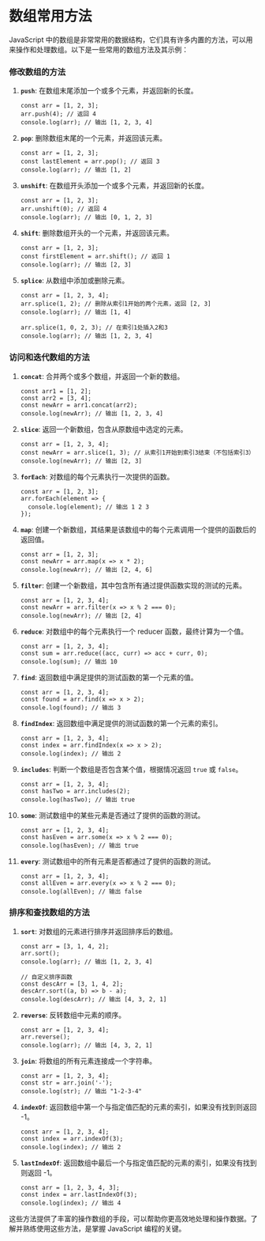 # 数组常用方法

JavaScript 中的数组是非常常用的数据结构，它们具有许多内置的方法，可以用来操作和处理数组。以下是一些常用的数组方法及其示例：

### 修改数组的方法

1. **`push`**: 在数组末尾添加一个或多个元素，并返回新的长度。

   ```
   const arr = [1, 2, 3];
   arr.push(4); // 返回 4
   console.log(arr); // 输出 [1, 2, 3, 4]
   ```

2. **`pop`**: 删除数组末尾的一个元素，并返回该元素。

   ```
   const arr = [1, 2, 3];
   const lastElement = arr.pop(); // 返回 3
   console.log(arr); // 输出 [1, 2]
   ```

3. **`unshift`**: 在数组开头添加一个或多个元素，并返回新的长度。

   ```
   const arr = [1, 2, 3];
   arr.unshift(0); // 返回 4
   console.log(arr); // 输出 [0, 1, 2, 3]
   ```

4. **`shift`**: 删除数组开头的一个元素，并返回该元素。

   ```
   const arr = [1, 2, 3];
   const firstElement = arr.shift(); // 返回 1
   console.log(arr); // 输出 [2, 3]
   ```

5. **`splice`**: 从数组中添加或删除元素。

   ```
   const arr = [1, 2, 3, 4];
   arr.splice(1, 2); // 删除从索引1开始的两个元素，返回 [2, 3]
   console.log(arr); // 输出 [1, 4]
   
   arr.splice(1, 0, 2, 3); // 在索引1处插入2和3
   console.log(arr); // 输出 [1, 2, 3, 4]
   ```

### 访问和迭代数组的方法

1. **`concat`**: 合并两个或多个数组，并返回一个新的数组。

   ```
   const arr1 = [1, 2];
   const arr2 = [3, 4];
   const newArr = arr1.concat(arr2);
   console.log(newArr); // 输出 [1, 2, 3, 4]
   ```

2. **`slice`**: 返回一个新数组，包含从原数组中选定的元素。

   ```
   const arr = [1, 2, 3, 4];
   const newArr = arr.slice(1, 3); // 从索引1开始到索引3结束（不包括索引3）
   console.log(newArr); // 输出 [2, 3]
   ```

3. **`forEach`**: 对数组的每个元素执行一次提供的函数。

   ```
   const arr = [1, 2, 3];
   arr.forEach(element => {
     console.log(element); // 输出 1 2 3
   });
   ```

4. **`map`**: 创建一个新数组，其结果是该数组中的每个元素调用一个提供的函数后的返回值。

   ```
   const arr = [1, 2, 3];
   const newArr = arr.map(x => x * 2);
   console.log(newArr); // 输出 [2, 4, 6]
   ```

5. **`filter`**: 创建一个新数组，其中包含所有通过提供函数实现的测试的元素。

   ```
   const arr = [1, 2, 3, 4];
   const newArr = arr.filter(x => x % 2 === 0);
   console.log(newArr); // 输出 [2, 4]
   ```

6. **`reduce`**: 对数组中的每个元素执行一个 reducer 函数，最终计算为一个值。

   ```
   const arr = [1, 2, 3, 4];
   const sum = arr.reduce((acc, curr) => acc + curr, 0);
   console.log(sum); // 输出 10
   ```

7. **`find`**: 返回数组中满足提供的测试函数的第一个元素的值。

   ```
   const arr = [1, 2, 3, 4];
   const found = arr.find(x => x > 2);
   console.log(found); // 输出 3
   ```

8. **`findIndex`**: 返回数组中满足提供的测试函数的第一个元素的索引。

   ```
   const arr = [1, 2, 3, 4];
   const index = arr.findIndex(x => x > 2);
   console.log(index); // 输出 2
   ```

9. **`includes`**: 判断一个数组是否包含某个值，根据情况返回 `true` 或 `false`。

   ```
   const arr = [1, 2, 3, 4];
   const hasTwo = arr.includes(2);
   console.log(hasTwo); // 输出 true
   ```

10. **`some`**: 测试数组中的某些元素是否通过了提供的函数的测试。

    ```
    const arr = [1, 2, 3, 4];
    const hasEven = arr.some(x => x % 2 === 0);
    console.log(hasEven); // 输出 true
    ```

11. **`every`**: 测试数组中的所有元素是否都通过了提供的函数的测试。

    ```
    const arr = [1, 2, 3, 4];
    const allEven = arr.every(x => x % 2 === 0);
    console.log(allEven); // 输出 false
    ```

### 排序和查找数组的方法

1. **`sort`**: 对数组的元素进行排序并返回排序后的数组。

   ```
   const arr = [3, 1, 4, 2];
   arr.sort();
   console.log(arr); // 输出 [1, 2, 3, 4]
   
   // 自定义排序函数
   const descArr = [3, 1, 4, 2];
   descArr.sort((a, b) => b - a);
   console.log(descArr); // 输出 [4, 3, 2, 1]
   ```

2. **`reverse`**: 反转数组中元素的顺序。

   ```
   const arr = [1, 2, 3, 4];
   arr.reverse();
   console.log(arr); // 输出 [4, 3, 2, 1]
   ```

3. **`join`**: 将数组的所有元素连接成一个字符串。

   ```
   const arr = [1, 2, 3, 4];
   const str = arr.join('-');
   console.log(str); // 输出 "1-2-3-4"
   ```

4. **`indexOf`**: 返回数组中第一个与指定值匹配的元素的索引，如果没有找到则返回 -1。

   ```
   const arr = [1, 2, 3, 4];
   const index = arr.indexOf(3);
   console.log(index); // 输出 2
   ```

5. **`lastIndexOf`**: 返回数组中最后一个与指定值匹配的元素的索引，如果没有找到则返回 -1。

   ```
   const arr = [1, 2, 3, 4, 3];
   const index = arr.lastIndexOf(3);
   console.log(index); // 输出 4
   ```

这些方法提供了丰富的操作数组的手段，可以帮助你更高效地处理和操作数据。了解并熟练使用这些方法，是掌握 JavaScript 编程的关键。